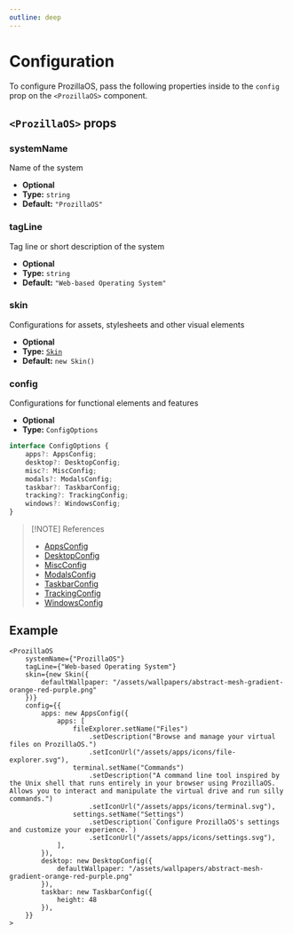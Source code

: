 ```yaml
---
outline: deep
---
```


# Configuration

To configure ProzillaOS, pass the following properties inside to the `config` prop on the `<ProzillaOS>` component.

## `<ProzillaOS>` props

### systemName

Name of the system

- **Optional**
- **Type:** `string`
- **Default:** `"ProzillaOS"`

### tagLine

Tag line or short description of the system

- **Optional**
- **Type:** `string`
- **Default:** `"Web-based Operating System"`

### skin

Configurations for assets, stylesheets and other visual elements

- **Optional**
- **Type:** [`Skin`](/reference/classes/skins/skin)
- **Default:** `new Skin()`

### config

Configurations for functional elements and features

- **Optional**
- **Type:** `ConfigOptions`

```ts
interface ConfigOptions {
	apps?: AppsConfig;
	desktop?: DesktopConfig;
	misc?: MiscConfig;
	modals?: ModalsConfig;
	taskbar?: TaskbarConfig;
	tracking?: TrackingConfig;
	windows?: WindowsConfig;
}
```

> [!NOTE] References
> - [AppsConfig](/reference/classes/system/apps-config)
> - [DesktopConfig](/reference/classes/system/desktop-config)
> - [MiscConfig](/reference/classes/system/misc-config)
> - [ModalsConfig](/reference/classes/system/modals-config)
> - [TaskbarConfig](/reference/classes/system/taskbar-config)
> - [TrackingConfig](/reference/classes/system/tracking-config)
> - [WindowsConfig](/reference/classes/system/windows-config)

## Example

```tsx
<ProzillaOS
	systemName={"ProzillaOS"}
	tagLine={"Web-based Operating System"}
	skin={new Skin({
		defaultWallpaper: "/assets/wallpapers/abstract-mesh-gradient-orange-red-purple.png"
	})}
	config={{
		apps: new AppsConfig({
			apps: [
				fileExplorer.setName("Files")
					.setDescription("Browse and manage your virtual files on ProzillaOS.")
					.setIconUrl("/assets/apps/icons/file-explorer.svg"),
				terminal.setName("Commands")
					.setDescription("A command line tool inspired by the Unix shell that runs entirely in your browser using ProzillaOS. Allows you to interact and manipulate the virtual drive and run silly commands.")
					.setIconUrl("/assets/apps/icons/terminal.svg"),
				settings.setName("Settings")
					.setDescription(`Configure ProzillaOS's settings and customize your experience.`)
					.setIconUrl("/assets/apps/icons/settings.svg"),
			],
		}),
		desktop: new DesktopConfig({
			defaultWallpaper: "/assets/wallpapers/abstract-mesh-gradient-orange-red-purple.png"
		}),
		taskbar: new TaskbarConfig({
			height: 48
		}),
	}}
>
```